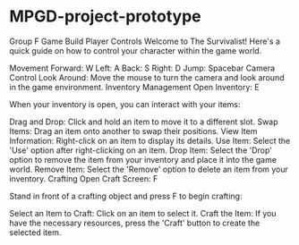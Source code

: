 # MPGD-project-prototype


Group F Game Build
Player Controls
Welcome to The Survivalist! Here's a quick guide on how to control your character within the game world.

Movement
Forward: W
Left: A
Back: S
Right: D
Jump: Spacebar
Camera Control
Look Around: Move the mouse to turn the camera and look around in the game environment.
Inventory Management
Open Inventory: E

When your inventory is open, you can interact with your items:

Drag and Drop: Click and hold an item to move it to a different slot.
Swap Items: Drag an item onto another to swap their positions.
View Item Information: Right-click on an item to display its details.
Use Item: Select the 'Use' option after right-clicking on an item.
Drop Item: Select the 'Drop' option to remove the item from your inventory and place it into the game world.
Remove Item: Select the 'Remove' option to delete an item from your inventory.
Crafting
Open Craft Screen: F

Stand in front of a crafting object and press F to begin crafting:

Select an Item to Craft: Click on an item to select it.
Craft the Item: If you have the necessary resources, press the 'Craft' button to create the selected item.
